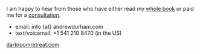 I am happy to hear from those who have either read my [whole book](/back/faq#objections) or paid me for a [consultation](/back/services#consult).- email: info {at} andrewdurham.com - text/voicemail: +1 541 210 8470 (in the US) [darkroomretreat.com](/)